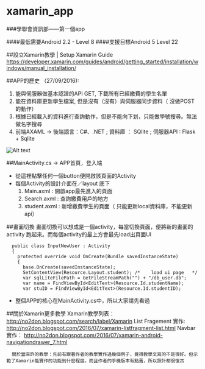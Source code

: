 # xamarin_app
###學聯會資訊部——第一個app

####最低需要Android 2.2 - Level 8
####支援目標Android 5 Level 22

##設立Xamarin教學 | Setup Xamarin Guide
https://developer.xamarin.com/guides/android/getting_started/installation/windows/manual_installation/

##APP的歷史
（27/09/2016):

1. 能與伺服器做基本認證的API GET, 下載所有已經繳費的學生名單
2. 能在資料庫更新學生檔案, 但是沒有（沒有）與伺服器同步資料（ 沒做POST的動作）
3. 根據已經載入的資料進行查詢動作，但是不能向下划，只能做學號搜尋。無法做名字搜尋
4. 前端AXAML -> 後端語言：C#、.NET ; 資料庫 ： SQlite ; 伺服器API : Flask + Sqlite   

![Alt text](/readme_images/directory.png?raw=true "File directory")

##MainActivity.cs -> APP首頁，登入端
  * 從這裡點擊任何一個button便開啟該頁面的Activity
  * 每個Activity的設計介面在／layout 底下
    1. Main.axml : 開啟app最先進入的頁面
    2. Search.axml : 查詢繳費用戶的地方
    3. student.axml : 新增繳費學生的頁面（ 只能更新local資料庫，不能更新api）

##畫面切換
畫面切換可以想成是一個activity，每當切換頁面，便將新的畫面的activity 跑起來。而每個activity的最上方會最先load出頁面UI

```
  public class InputNewUser : Activity
  {
    protected override void OnCreate(Bundle savedInstanceState)
    {
      base.OnCreate(savedInstanceState);
      SetContentView(Resource.Layout.student); /*    load ui page   */
      var sqlLiteFilePath = GetFileStreamPath("") + "/db_user.db";
      var name = FindViewById<EditText>(Resource.Id.studentName);
      var stuID = FindViewById<EditText>(Resource.Id.studentID);
```
  * 整個APP的核心在MainActivity.cs中，所以大家請先看過

  ##關於Xamarin更多教學
  Xamarin教學列表：http://no2don.blogspot.com/search/label/Xamarin
  List Fragement 實作: http://no2don.blogspot.com/2016/07/xamarin-listfragment-list.html
  Navbar 實作： http://no2don.blogspot.com/2016/07/xamarin-android-navigationdrawer_7.html

  ```
    關於當麻許的教學：先前有跟著作者的教學實作過幾個例子，覺得教學文寫的不是很好。但示範了Xamarin能實作的功能到什麼程度。而且作者的手機版本有點舊，所以設計都很復古
  ```
